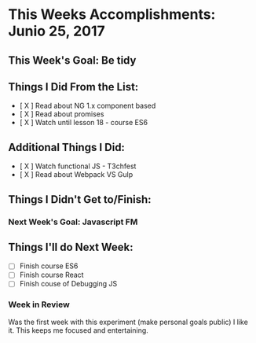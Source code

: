 # This Weeks Accomplishments: Junio 25, 2017

## This Week's Goal: Be tidy

## Things I Did From the List:
- [ X ] Read about NG 1.x component based
- [ X ] Read about promises
- [ X ] Watch until lesson 18 - course ES6 

## Additional Things I Did:
- [ X ] Watch functional JS - T3chfest
- [ X ] Read about Webpack VS Gulp

## Things I Didn't Get to/Finish:



### Next Week's Goal: Javascript FM

## Things I'll do Next Week:
- [ ] Finish course ES6
- [ ] Finish course React
- [ ] Finish couse of Debugging JS

### Week in Review
Was the first week with this experiment (make personal goals public) I like it. This keeps me focused and entertaining.
